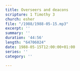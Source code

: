 ```yaml
---
title: Overseers and deacons
scripture: 1 Timothy 3
church: esher
file: "/1988/1988-05-15.mp3"
excerpt: ''
summary: ''
duration: '44:56'
length: "64706024"
date: 1988-05-15T12:00:00+01:00
series: ''
category: ''

---
```

